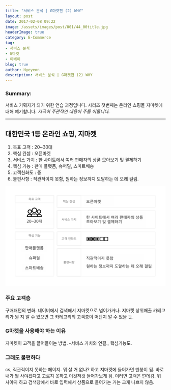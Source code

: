 ```yaml
---
title: "서비스 분석 | G마켓편 (2) WHY"
layout: post
date: 2017-02-08 09:22
image: /assets/images/post/001/44_00title.jpg
headerImage: true
category: E-Commerce
tag:
- 서비스 분석
- G마켓
- 이베이
blog: true
author: Hyeyeon
description: 서비스 분석 | G마켓편 (2) WHY
---
```


### Summary:

서비스 기획자가 되기 위한 연습 과정입니다. 시리즈 첫번째는 온라인 쇼핑몰 지마켓에 대해 얘기합니다.
*지극히 주관적인 내용이 주를 이룹니다.*

---

## 대한민국 1등 온라인 쇼핑, 지마켓

1. 목표 고객 : 20~30대
2. 핵심 컨셉 : 오픈마켓
3. 서비스 가치 : 한 사이트에서 여러 판매자의 상품 모아보기 및 결제하기
4. 핵심 기능 : 판매 플랫폼, 슈퍼딜, 스마트배송
5. 고객친화도 : 중
6. 불편사항 : 직관적이지 못함, 원하는 정보까지 도달하는 데 오래 걸림.

![pic1](/assets/images/post/001/49_01.png)

### 주요 고객층

구매패턴의 변화. 네이버에서 검색해서 지마켓으로 넘어가거나. 지마켓 상위매출 카테고리가 뭔 지 알 수 있으면 그 카테고리의 고객층이 어딘지 알 수 있을 듯.

### G마켓을 사용해야 하는 이유

지마켓이 고객을 끌어들이는 방법. -서비스 가치와 연결., 핵심기능도.

### 그래도 불편하다

cs, 직관적이지 못하는 페이지. 뭐 살 거 없나? 하고 지마켓에 들어가면 멘붕이 됨. 바로 내가 뭘 사야겠다고 고르지 못하고 이것저것 들어가보게 됨. 이러면 고객은 딴데감.
뭐 사야지 하고 검색창에서 바로 입력해서 상품으로 들어가는 거는 크게 나쁘지 않음.
